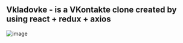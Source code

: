 

## Vkladovke - is a VKontakte clone created by using react + redux + axios




![image](https://user-images.githubusercontent.com/45328544/121179187-77660880-c870-11eb-88e5-eee43ab1ce8b.png)
